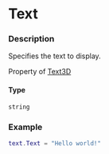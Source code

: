 # Text

### Description

Specifies the text to display.

Property of [Text3D](/classes/Text3D/)

#### Type

`string`

### Example

```lua
text.Text = "Hello world!"
```
